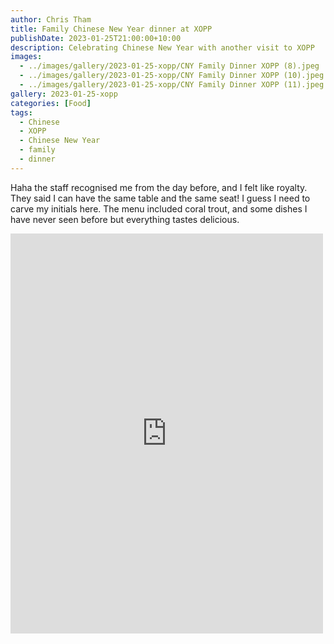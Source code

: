 ```yaml
---
author: Chris Tham
title: Family Chinese New Year dinner at XOPP
publishDate: 2023-01-25T21:00:00+10:00
description: Celebrating Chinese New Year with another visit to XOPP
images:
  - ../images/gallery/2023-01-25-xopp/CNY Family Dinner XOPP (8).jpeg
  - ../images/gallery/2023-01-25-xopp/CNY Family Dinner XOPP (10).jpeg
  - ../images/gallery/2023-01-25-xopp/CNY Family Dinner XOPP (11).jpeg
gallery: 2023-01-25-xopp
categories: [Food]
tags:
  - Chinese
  - XOPP
  - Chinese New Year
  - family
  - dinner
---
```


Haha the staff recognised me from the day before, and I felt like royalty. They said I can have the same table and the same seat! I guess I need to carve my initials here. The menu included coral trout, and some dishes I have never seen before but everything tastes delicious.

<iframe src="https://www.facebook.com/plugins/post.php?href=https%3A%2F%2Fwww.facebook.com%2Fchris1.tham%2Fposts%2Fpfbid022KYCbPxTwbb7ogcC1gkj9LeKSN2ddiTkJorPejez7ug5jQmeEiMPErnFYtvQrkHTl&show_text=true&width=500" width="500" height="640" style="border:none;overflow:hidden" scrolling="no" frameborder="0" allowfullscreen="true" allow="autoplay; clipboard-write; encrypted-media; picture-in-picture; web-share"></iframe>
